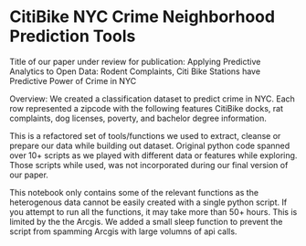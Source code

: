 # CitiBike NYC Crime Neighborhood Prediction Tools
Title of our paper under review for publication: Applying Predictive Analytics to Open Data: Rodent Complaints, Citi Bike Stations have Predictive Power of Crime in NYC

Overview: We created a classification dataset to predict crime in NYC. Each row represented a zipcode with the following features CitiBike docks, rat complaints, dog licenses, poverty, and bachelor degree information.  

This is a refactored set of tools/functions we used to extract, cleanse or prepare our data while building out dataset.
Original python code spanned over 10+ scripts as we played with different data or features while exploring.  Those scripts while used, was not incorporated during our final version of our paper.

This notebook only contains some of the relevant functions as the heterogenous data cannot be easily created with a single python script. If you attempt to run all the functions, it may take more than 50+ hours. This is limited by the the Arcgis. We added a small sleep function to prevent the script from spamming Arcgis with large volumns of api calls.
